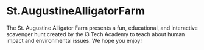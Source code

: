 # St.AugustineAlligatorFarm
The St. Augustine Alligator Farm presents a fun, educational, and interactive scavenger hunt created by the i3 Tech Academy to teach about human impact and environmental issues. We hope you enjoy!

